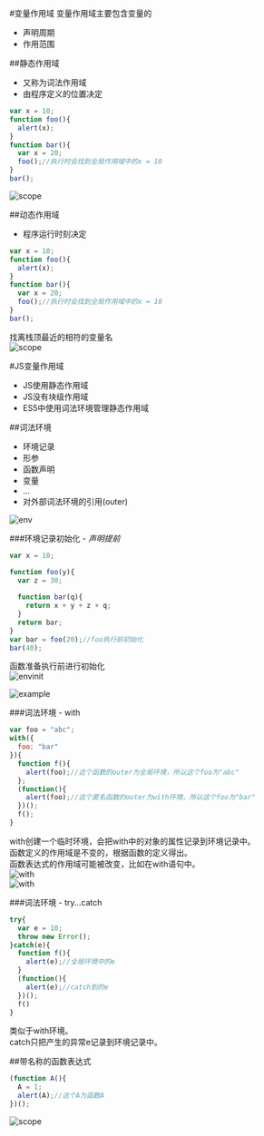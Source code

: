 #变量作用域
变量作用域主要包含变量的
* 声明周期
* 作用范围

##静态作用域
* 又称为词法作用域
* 由程序定义的位置决定

```javascript
var x = 10;
function foo(){
  alert(x);
}
function bar(){
  var x = 20;
  foo();//执行时会找到全局作用域中的x = 10
}
bar();
```
![scope](img/scope1.png)

##动态作用域
* 程序运行时刻决定
```javascript
var x = 10;
function foo(){
  alert(x);
}
function bar(){
  var x = 20;
  foo();//执行时会找到全局作用域中的x = 10
}
bar();
```
找离栈顶最近的相符的变量名  
![scope](img/scope2.png)

#JS变量作用域
* JS使用静态作用域
* JS没有块级作用域
* ES5中使用词法环境管理静态作用域

##词法环境
* 环境记录
 * 形参
 * 函数声明
 * 变量
 * ...
* 对外部词法环境的引用(outer)

![env](img/env.png)

###环境记录初始化 - *声明提前*
```javascript
var x = 10;

function foo(y){
  var z = 30;
  
  function bar(q){
    return x + y + z + q;
  }
  return bar;
}
var bar = foo(20);//foo执行前初始化
bar(40);
```
函数准备执行前进行初始化   
![envinit](img/envinit.png)

![example](img/example.png)

###词法环境 - with
```javascript
var foo = "abc";
with({
  foo: "bar"
}){
  function f(){
    alert(foo);//这个函数的outer为全局环境，所以这个foo为"abc"
  };
  (function(){
    alert(foo);//这个匿名函数的outer为with环境，所以这个foo为"bar"
  })();
  f();
}
```
with创建一个临时环境，会把with中的对象的属性记录到环境记录中。  
函数定义的作用域是不变的，根据函数的定义得出。  
函数表达式的作用域可能被改变，比如在with语句中。  
![with](img/with1.png)  
![with](img/with2.png)

###词法环境 - try...catch
```javascript
try{
  var e = 10;
  throw new Error();
}catch(e){
  function f(){
    alert(e);//全局环境中的e
  }
  (function(){
    alert(e);//catch到的e
  })();
  f()
}
```
类似于with环境。  
catch只把产生的异常e记录到环境记录中。

##带名称的函数表达式
```javascript
(function A(){
  A = 1;
  alert(A);//这个A为函数A
})();
```
![scope](img/scope3.png)
